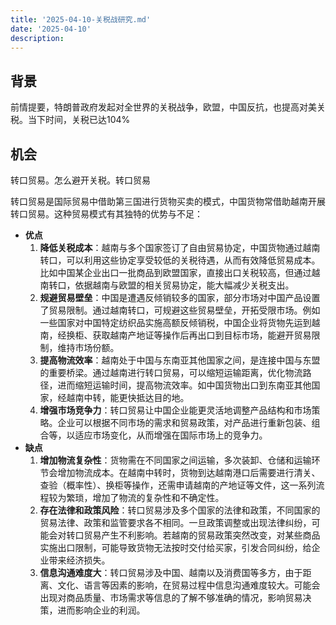 ```yaml
---
title: '2025-04-10-关税战研究.md'
date: '2025-04-10'
description:
---
```


## 背景
前情提要，特朗普政府发起对全世界的关税战争，欧盟，中国反抗，也提高对美关税。当下时间，关税已达104%

## 机会
转口贸易。怎么避开关税。转口贸易

转口贸易是国际贸易中借助第三国进行货物买卖的模式，中国货物常借助越南开展转口贸易。这种贸易模式有其独特的优势与不足：
- **优点**
    1. **降低关税成本**：越南与多个国家签订了自由贸易协定，中国货物通过越南转口，可以利用这些协定享受较低的关税待遇，从而有效降低贸易成本。比如中国某企业出口一批商品到欧盟国家，直接出口关税较高，但通过越南转口，依据越南与欧盟的相关贸易协定，能大幅减少关税支出。
    2. **规避贸易壁垒**：中国是遭遇反倾销较多的国家，部分市场对中国产品设置了贸易限制。通过越南转口，可规避这些贸易壁垒，开拓受限市场。例如一些国家对中国特定纺织品实施高额反倾销税，中国企业将货物先运到越南，经换柜、获取越南产地证等操作后再出口到目标市场，能避开贸易限制，维持市场份额。
    3. **提高物流效率**：越南处于中国与东南亚其他国家之间，是连接中国与东盟的重要桥梁。通过越南进行转口贸易，可以缩短运输距离，优化物流路径，进而缩短运输时间，提高物流效率。如中国货物出口到东南亚其他国家，经越南中转，能更快抵达目的地。
    4. **增强市场竞争力**：转口贸易让中国企业能更灵活地调整产品结构和市场策略。企业可以根据不同市场的需求和贸易政策，对产品进行重新包装、组合等，以适应市场变化，从而增强在国际市场上的竞争力。
- **缺点**
    1. **增加物流复杂性**：货物需在不同国家之间运输，多次装卸、仓储和运输环节会增加物流成本。在越南中转时，货物到达越南港口后需要进行清关、查验（概率性）、换柜等操作，还需申请越南的产地证等文件，这一系列流程较为繁琐，增加了物流的复杂性和不确定性。
    2. **存在法律和政策风险**：转口贸易涉及多个国家的法律和政策，不同国家的贸易法律、政策和监管要求各不相同。一旦政策调整或出现法律纠纷，可能会对转口贸易产生不利影响。若越南的贸易政策突然改变，对某些商品实施出口限制，可能导致货物无法按时交付给买家，引发合同纠纷，给企业带来经济损失。
    3. **信息沟通难度大**：转口贸易涉及中国、越南以及消费国等多方，由于距离、文化、语言等因素的影响，在贸易过程中信息沟通难度较大。可能会出现对商品质量、市场需求等信息的了解不够准确的情况，影响贸易决策，进而影响企业的利润。 